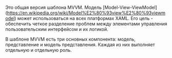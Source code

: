 Это общая версия шаблона MVVM. Модель [Model-View-ViewModel] (https://en.wikipedia.org/wiki/Model%E2%80%93view%E2%80%93viewmodel) может использоваться на всех платформах XAML. Его цель - обеспечить четкое разделение проблем между элементами управления пользовательским интерфейсом и их логикой.

В шаблоне MVVM есть три основных компонента: модель, представление и модель представления. Каждая из них выполняет отдельную и отдельную роль.